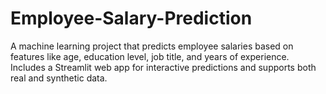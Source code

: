 # Employee-Salary-Prediction
A machine learning project that predicts employee salaries based on features like age, education level, job title, and years of experience. Includes a Streamlit web app for interactive predictions and supports both real and synthetic data.
